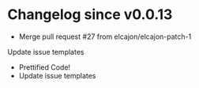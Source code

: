 # Changelog since v0.0.13
- Merge pull request #27 from elcajon/elcajon-patch-1

Update issue templates 
- Prettified Code! 
- Update issue templates 
